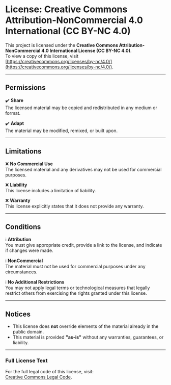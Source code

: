 # License: Creative Commons Attribution-NonCommercial 4.0 International (CC BY-NC 4.0)

This project is licensed under the **Creative Commons Attribution-NonCommercial 4.0 International License (CC BY-NC 4.0)**.  
To view a copy of this license, visit [https://creativecommons.org/licenses/by-nc/4.0/](https://creativecommons.org/licenses/by-nc/4.0/).

---

## Permissions

✔️ **Share**  
The licensed material may be copied and redistributed in any medium or format.  

✔️ **Adapt**  
The material may be modified, remixed, or built upon.  

---

## Limitations

❌ **No Commercial Use**  
The licensed material and any derivatives may not be used for commercial purposes.  

❌ **Liability**  
This license includes a limitation of liability.  

❌ **Warranty**  
This license explicitly states that it does not provide any warranty.  

---

## Conditions

ℹ️ **Attribution**  
You must give appropriate credit, provide a link to the license, and indicate if changes were made.  

ℹ️ **NonCommercial**  
The material must not be used for commercial purposes under any circumstances.  

ℹ️ **No Additional Restrictions**  
You may not apply legal terms or technological measures that legally restrict others from exercising the rights granted under this license.  

---

## Notices

- This license does **not** override elements of the material already in the public domain.  
- This material is provided **"as-is"** without any warranties, guarantees, or liability.  

---

### Full License Text

For the full legal code of this license, visit:  
[Creative Commons Legal Code](https://creativecommons.org/licenses/by-nc/4.0/legalcode).
